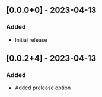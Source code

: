 ## [0.0.0+0] - 2023-04-13

### Added

- Initial release


## [0.0.2+4] - 2023-04-13

### Added
- Added prelease option



